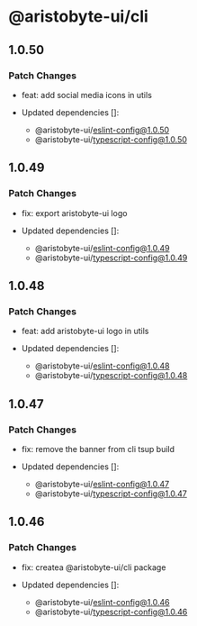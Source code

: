 # @aristobyte-ui/cli

## 1.0.50

### Patch Changes

- feat: add social media icons in utils

- Updated dependencies []:
  - @aristobyte-ui/eslint-config@1.0.50
  - @aristobyte-ui/typescript-config@1.0.50

## 1.0.49

### Patch Changes

- fix: export aristobyte-ui logo

- Updated dependencies []:
  - @aristobyte-ui/eslint-config@1.0.49
  - @aristobyte-ui/typescript-config@1.0.49

## 1.0.48

### Patch Changes

- feat: add aristobyte-ui logo in utils

- Updated dependencies []:
  - @aristobyte-ui/eslint-config@1.0.48
  - @aristobyte-ui/typescript-config@1.0.48

## 1.0.47

### Patch Changes

- fix: remove the banner from cli tsup build

- Updated dependencies []:
  - @aristobyte-ui/eslint-config@1.0.47
  - @aristobyte-ui/typescript-config@1.0.47

## 1.0.46

### Patch Changes

- fix: createa @aristobyte-ui/cli package

- Updated dependencies []:
  - @aristobyte-ui/eslint-config@1.0.46
  - @aristobyte-ui/typescript-config@1.0.46
